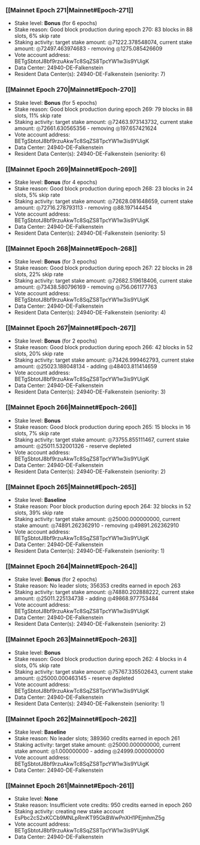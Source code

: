 ### [[Mainnet Epoch 271|Mainnet#Epoch-271]]
* Stake level: **Bonus** (for 6 epochs)
* Stake reason: Good block production during epoch 270: 83 blocks in 88 slots, 6% skip rate
* Staking activity: target stake amount: ◎71222.378548074, current stake amount: ◎72497.463974683 - removing ◎1275.085426609
* Vote account address: BETgSbtotJ8bf9rzuAkwTc8SqZS8TpcYW1w3is9YUigK
* Data Center: 24940-DE-Falkenstein
* Resident Data Center(s): 24940-DE-Falkenstein (seniority: 7)
### [[Mainnet Epoch 270|Mainnet#Epoch-270]]
* Stake level: **Bonus** (for 5 epochs)
* Stake reason: Good block production during epoch 269: 79 blocks in 88 slots, 11% skip rate
* Staking activity: target stake amount: ◎72463.973143732, current stake amount: ◎72661.630565356 - removing ◎197.657421624
* Vote account address: BETgSbtotJ8bf9rzuAkwTc8SqZS8TpcYW1w3is9YUigK
* Data Center: 24940-DE-Falkenstein
* Resident Data Center(s): 24940-DE-Falkenstein (seniority: 6)
### [[Mainnet Epoch 269|Mainnet#Epoch-269]]
* Stake level: **Bonus** (for 4 epochs)
* Stake reason: Good block production during epoch 268: 23 blocks in 24 slots, 5% skip rate
* Staking activity: target stake amount: ◎72628.081648659, current stake amount: ◎72716.278793113 - removing ◎88.197144454
* Vote account address: BETgSbtotJ8bf9rzuAkwTc8SqZS8TpcYW1w3is9YUigK
* Data Center: 24940-DE-Falkenstein
* Resident Data Center(s): 24940-DE-Falkenstein (seniority: 5)
### [[Mainnet Epoch 268|Mainnet#Epoch-268]]
* Stake level: **Bonus** (for 3 epochs)
* Stake reason: Good block production during epoch 267: 22 blocks in 28 slots, 22% skip rate
* Staking activity: target stake amount: ◎72682.519618406, current stake amount: ◎73438.580796169 - removing ◎756.061177763
* Vote account address: BETgSbtotJ8bf9rzuAkwTc8SqZS8TpcYW1w3is9YUigK
* Data Center: 24940-DE-Falkenstein
* Resident Data Center(s): 24940-DE-Falkenstein (seniority: 4)
### [[Mainnet Epoch 267|Mainnet#Epoch-267]]
* Stake level: **Bonus** (for 2 epochs)
* Stake reason: Good block production during epoch 266: 42 blocks in 52 slots, 20% skip rate
* Staking activity: target stake amount: ◎73426.999462793, current stake amount: ◎25023.188048134 - adding ◎48403.811414659
* Vote account address: BETgSbtotJ8bf9rzuAkwTc8SqZS8TpcYW1w3is9YUigK
* Data Center: 24940-DE-Falkenstein
* Resident Data Center(s): 24940-DE-Falkenstein (seniority: 3)
### [[Mainnet Epoch 266|Mainnet#Epoch-266]]
* Stake level: **Bonus**
* Stake reason: Good block production during epoch 265: 15 blocks in 16 slots, 7% skip rate
* Staking activity: target stake amount: ◎73755.855111467, current stake amount: ◎25011.532001326 - reserve depleted
* Vote account address: BETgSbtotJ8bf9rzuAkwTc8SqZS8TpcYW1w3is9YUigK
* Data Center: 24940-DE-Falkenstein
* Resident Data Center(s): 24940-DE-Falkenstein (seniority: 2)
### [[Mainnet Epoch 265|Mainnet#Epoch-265]]
* Stake level: **Baseline**
* Stake reason: Poor block production during epoch 264: 32 blocks in 52 slots, 39% skip rate
* Staking activity: target stake amount: ◎25000.000000000, current stake amount: ◎74891.262362910 - removing ◎49891.262362910
* Vote account address: BETgSbtotJ8bf9rzuAkwTc8SqZS8TpcYW1w3is9YUigK
* Data Center: 24940-DE-Falkenstein
* Resident Data Center(s): 24940-DE-Falkenstein (seniority: 1)
### [[Mainnet Epoch 264|Mainnet#Epoch-264]]
* Stake level: **Bonus** (for 2 epochs)
* Stake reason: No leader slots; 356353 credits earned in epoch 263
* Staking activity: target stake amount: ◎74880.202888222, current stake amount: ◎25011.225134738 - adding ◎49868.977753484
* Vote account address: BETgSbtotJ8bf9rzuAkwTc8SqZS8TpcYW1w3is9YUigK
* Data Center: 24940-DE-Falkenstein
* Resident Data Center(s): 24940-DE-Falkenstein (seniority: 2)
### [[Mainnet Epoch 263|Mainnet#Epoch-263]]
* Stake level: **Bonus**
* Stake reason: Good block production during epoch 262: 4 blocks in 4 slots, 0% skip rate
* Staking activity: target stake amount: ◎75767.335502643, current stake amount: ◎25000.000463145 - reserve depleted
* Vote account address: BETgSbtotJ8bf9rzuAkwTc8SqZS8TpcYW1w3is9YUigK
* Data Center: 24940-DE-Falkenstein
* Resident Data Center(s): 24940-DE-Falkenstein (seniority: 1)
### [[Mainnet Epoch 262|Mainnet#Epoch-262]]
* Stake level: **Baseline**
* Stake reason: No leader slots; 389360 credits earned in epoch 261
* Staking activity: target stake amount: ◎25000.000000000, current stake amount: ◎1.000000000 - adding ◎24999.000000000
* Vote account address: BETgSbtotJ8bf9rzuAkwTc8SqZS8TpcYW1w3is9YUigK
* Data Center: 24940-DE-Falkenstein
### [[Mainnet Epoch 261|Mainnet#Epoch-261]]
* Stake level: **None**
* Stake reason: Insufficient vote credits: 950 credits earned in epoch 260
* Staking activity: creating new stake account EsPbc2cS2xKCCb9MNLpRmKT95GkBWwPnXH1PEjmhmZ5g
* Vote account address: BETgSbtotJ8bf9rzuAkwTc8SqZS8TpcYW1w3is9YUigK
* Data Center: 24940-DE-Falkenstein